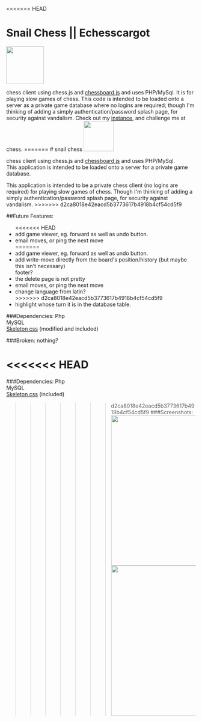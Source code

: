 <<<<<<< HEAD
# Snail Chess || Echesscargot
<img src="https://github.com/polypmer/chesscargot/blob/master/img/play.png?raw=true" width="100px"></img>
<p>chess client using chess.js and <a href="http://chessboardjs.com">chessboard.js</a> and uses PHP/MySql. It is for playing slow games of chess. This code is intended to be loaded onto a server as a private game database where no logins are required; though I'm thinking of adding a simply authentication/password splash page, for security against vandalism. Check out my <a href="http://play.plyp.org">instance</a>, and challenge me at chess.
=======
# snail chess
<img src="https://github.com/polypmer/chesscargot/blob/master/img/play.png?raw=true" width="80px"></img>
<p>chess client using chess.js and <a href="http://chessboardjs.com">chessboard.js</a> and uses PHP/MySql.<br>This application is intended to be loaded onto a server for a private game database.
</p><p>
This application is intended to be a private chess client (no logins are required) for playing slow games of chess. Though I'm thinking of adding a simply authentication/password splash page, for security against vandalism. 
>>>>>>> d2ca8018e42eacd5b3773617b4918b4cf54cd5f9
</p>
##Future Features:
<ul>
<<<<<<< HEAD
<li>add game viewer, eg. forward as well as undo button.</li>
<li>email moves, or ping the next move</li>
=======
<li>
add game viewer, eg. forward as well as undo button.</li>
<li>
add write-move directly from the board's position/history (but maybe this isn't necessary)</li>
footer?
<li>the delete page is not pretty
</li><li>email moves, or ping the next move</li>
<li>change language from latin?</li>
>>>>>>> d2ca8018e42eacd5b3773617b4918b4cf54cd5f9
<li>highlight whose turn it is in the database table.</li>
</ul>

###Dependencies:
Php<br>MySQL<br><a href="https://getskeleton.com">Skeleton css</a> (modified and included)

###Broken:
nothing?

<<<<<<< HEAD
=======
###Dependencies:
Php<br>MySQL<br><a href="https://getskeleton.com">Skeleton css</a> (included)

>>>>>>> d2ca8018e42eacd5b3773617b4918b4cf54cd5f9
###Screenshots:
<img src="http://play.plyp.org/img/play_screen.png" width="400px"></img>
<img src="http://play.plyp.org/img/db_screen.png" width="400px"></img>
